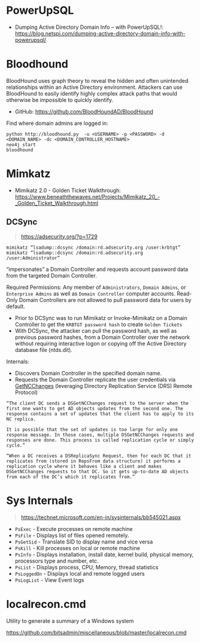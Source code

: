 # PowerUpSQL

- Dumping Active Directory Domain Info – with PowerUpSQL!: https://blog.netspi.com/dumping-active-directory-domain-info-with-powerupsql/

# Bloodhound

BloodHound uses graph theory to reveal the hidden and often unintended relationships within an Active Directory environment. Attackers can use BloodHound to easily identify highly complex attack paths that would otherwise be impossible to quickly identify.

- GitHub: https://github.com/BloodHoundAD/BloodHound

Find where domain admins are logged in:
```
python http://bloodhound.py  -u <USERNAME> -p <PASSWORD> -d <DOMAIN_NAME> -dc <DOMAIN_CONTROLLER_HOSTNAME>
neo4j start
bloodhound
```

# Mimkatz

- Mimikatz 2.0 - Golden Ticket Walkthrough: https://www.beneaththewaves.net/Projects/Mimikatz_20_-_Golden_Ticket_Walkthrough.html

## DCSync
> https://adsecurity.org/?p=1729

```
mimikatz “lsadump::dcsync /domain:rd.adsecurity.org /user:krbtgt”
mimikatz “lsadump::dcsync /domain:rd.adsecurity.org /user:Administrator”
```

“impersonates” a Domain Controller and requests account password data from the targeted Domain Controller.

Required Permissions: Any member of `Administrators`, `Domain Admins`, or `Enterprise Admins` as well as `Domain Controller` computer accounts. Read-Only Domain Controllers are not allowed to pull password data for users by default.

* Prior to DCSync was to run Mimikatz or Invoke-Mimikatz on a Domain Controller to get the `KRBTGT password hash` to create `Golden Tickets`
* With DCSync, the attacker can pull the password hash, as well as previous password hashes, from a Domain Controller over the network without requiring interactive logon or copying off the Active Directory database file (ntds.dit).

Internals:
* Discovers Domain Controller in the specified domain name.
* Requests the Domain Controller replicate the user credentials via [GetNCChanges](https://wiki.samba.org/index.php/DRSUAPI) (leveraging Directory Replication Service (DRS) Remote Protocol)

```
“The client DC sends a DSGetNCChanges request to the server when the first one wants to get AD objects updates from the second one. The response contains a set of updates that the client has to apply to its NC replica.

It is possible that the set of updates is too large for only one response message. In those cases, multiple DSGetNCChanges requests and responses are done. This process is called replication cycle or simply cycle.”

“When a DC receives a DSReplicaSync Request, then for each DC that it replicates from (stored in RepsFrom data structure) it performs a replication cycle where it behaves like a client and makes DSGetNCChanges requests to that DC. So it gets up-to-date AD objects from each of the DC’s which it replicates from.”
```

# Sys Internals

> https://technet.microsoft.com/en-in/sysinternals/bb545021.aspx

- `PsExec` - Execute processes on remote machine
- `PsFile` - Displays list of files opened remotely.
- `PsGetSid` - Translate SID to display name and vice versa
- `PsKill` - Kill processes on local or remote machine
- `PsInfo` - Displays installation, install date, kernel build, physical memory, processors type and number, etc.
- `PsList` - Displays process, CPU, Memory, thread statistics
- `PsLoggedOn` - Displays local and remote logged users
- `PsLogList` - View Event logs

# localrecon.cmd

Utility to generate a summary of a Windows system

https://github.com/bitsadmin/miscellaneous/blob/master/localrecon.cmd
